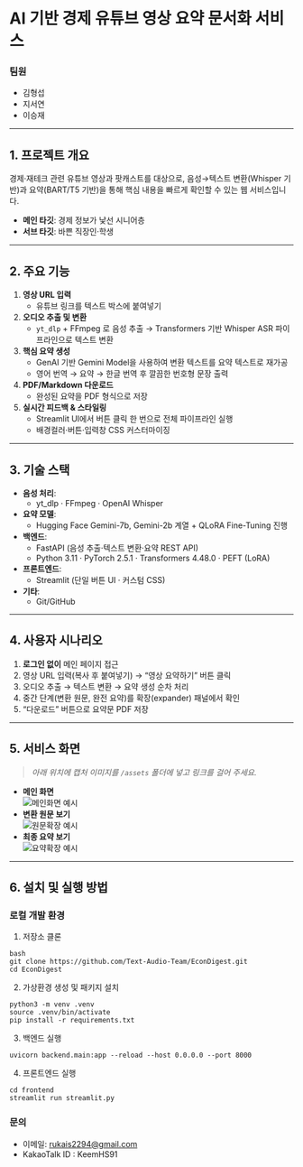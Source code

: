 # AI 기반 경제 유튜브 영상 요약 문서화 서비스  
### 팀원  
- 김형섭  
- 지서연  
- 이승재

---

## 1. 프로젝트 개요  
경제·재테크 관련 유튜브 영상과 팟캐스트를 대상으로, 음성→텍스트 변환(Whisper 기반)과 요약(BART/T5 기반)을 통해 핵심 내용을 빠르게 확인할 수 있는 웹 서비스입니다.  
- **메인 타깃**: 경제 정보가 낯선 시니어층  
- **서브 타깃**: 바쁜 직장인·학생  

---

## 2. 주요 기능  
1. **영상 URL 입력**  
   - 유튜브 링크를 텍스트 박스에 붙여넣기  
2. **오디오 추출 및 변환**  
   - `yt_dlp` + FFmpeg 로 음성 추출 → Transformers 기반 Whisper ASR 파이프라인으로 텍스트 변환  
3. **핵심 요약 생성**  
   - GenAI 기반 Gemini Model을 사용하여 변환 텍스트를 요약 텍스트로 재가공 
   - 영어 번역 → 요약 → 한글 번역 후 깔끔한 번호형 문장 출력  
4. **PDF/Markdown 다운로드**  
   - 완성된 요약을 PDF 형식으로 저장
5. **실시간 피드백 & 스타일링**  
   - Streamlit UI에서 버튼 클릭 한 번으로 전체 파이프라인 실행  
   - 배경컬러·버튼·입력창 CSS 커스터마이징

---

## 3. 기술 스택  
- **음성 처리**:  
  - yt_dlp · FFmpeg · OpenAI Whisper  
- **요약 모델**:  
  - Hugging Face Gemini-7b, Gemini-2b 계열 + QLoRA Fine-Tuning 진행
- **백엔드**:  
  - FastAPI (음성 추출·텍스트 변환·요약 REST API)  
  - Python 3.11 · PyTorch 2.5.1 · Transformers 4.48.0 · PEFT (LoRA)  
- **프론트엔드**:  
  - Streamlit (단일 버튼 UI · 커스텀 CSS)  
- **기타**:  
  - Git/GitHub

---

## 4. 사용자 시나리오  
1. **로그인 없이** 메인 페이지 접근  
2. 영상 URL 입력(복사 후 붙여넣기) → “영상 요약하기” 버튼 클릭  
3. 오디오 추출 → 텍스트 변환 → 요약 생성 순차 처리
4. 중간 단계(변환 원문, 완전 요약)를 확장(expander) 패널에서 확인  
5. “다운로드” 버튼으로 요약문 PDF 저장  

---

## 5. 서비스 화면
> _아래 위치에 캡처 이미지를 `/assets` 폴더에 넣고 링크를 걸어 주세요._  
- **메인 화면**  
  ![메인화면 예시](/assets/screenshot_main.png)  
- **변환 원문 보기**  
  ![원문확장 예시](/assets/screenshot_raw.png)  
- **최종 요약 보기**  
  ![요약확장 예시](/assets/screenshot_summary.png)  

---

## 6. 설치 및 실행 방법

### 로컬 개발 환경  
1. 저장소 클론  
```
bash
git clone https://github.com/Text-Audio-Team/EconDigest.git
cd EconDigest
```


2. 가상환경 생성 및 패키지 설치
```
python3 -m venv .venv
source .venv/bin/activate
pip install -r requirements.txt
```

3. 백엔드 실행
```
uvicorn backend.main:app --reload --host 0.0.0.0 --port 8000
```

4. 프론트엔드 실행
```
cd frontend
streamlit run streamlit.py
```

### 문의  
- 이메일: rukais2294@gmail.com
- KakaoTalk ID : KeemHS91